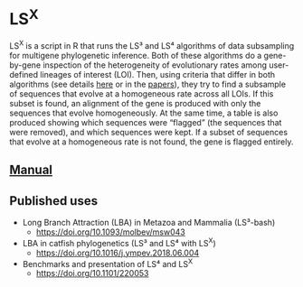 # LS<sup>X</sup>

LS<sup>X</sup> is a script in R that runs the LS³ and LS⁴ algorithms of data subsampling for multigene phylogenetic inference. Both of these algorithms do a gene-by-gene inspection of the heterogeneity of evolutionary rates among user-defined lineages of interest (LOI). Then, using criteria that differ in both algorithms (see details [here](https://github.com/carlosj-rr/LSx/wiki/Introduction#is-lsx-for-me) or in the [papers](https://github.com/carlosj-rr/LSx/wiki/Citations)), they try to find a subsample of sequences that evolve at a homogeneous rate across all LOIs. If this subset is found, an alignment of the gene is produced with only the sequences that evolve homogeneously. At the same time, a table is also produced showing which sequences were “flagged” (the sequences that were removed), and which sequences were kept. If a subset of sequences that evolve at a homogeneous rate is not found, the gene is flagged entirely.

## [Manual](https://github.com/carlosj-rr/LSx/wiki)

## Published uses
* Long Branch Attraction (LBA) in Metazoa and Mammalia (LS³-bash)
  * https://doi.org/10.1093/molbev/msw043
* LBA in catfish phylogenetics (LS³ and LS⁴ with LS<sup>X</sup>)
  * https://doi.org/10.1016/j.ympev.2018.06.004
* Benchmarks and presentation of LS⁴ and LS<sup>X</sup>
  * https://doi.org/10.1101/220053

